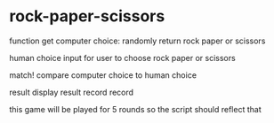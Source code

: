 # rock-paper-scissors

function get computer choice:
randomly return rock paper or scissors

human choice
input for user to choose rock paper or scissors

match!
compare computer choice to human choice

result
display result
record record

this game will be played for 5 rounds so the script should reflect that